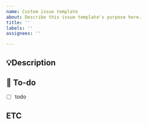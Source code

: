 ```yaml
---
name: Custom issue template
about: Describe this issue template's purpose here.
title: ''
labels: ''
assignees: ''

---
```


## 💡Description
<!-- 관련 이슈에 대해 설명해주세요. -->

## 🌿  To-do
<!-- 해야 할 일들을 적어주세요. -->
- [ ] todo

## ETC
